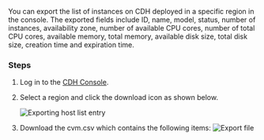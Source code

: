 You can export the list of instances on CDH deployed in a specific region in the console. The exported fields include ID, name, model, status, number of instances, availability zone, number of available CPU cores, number of total CPU cores, available memory, total memory, available disk size, total disk size, creation time and expiration time.

### Steps

1. Log in to the [CDH Console](https://console.cloud.tencent.com/cvm/cdh).

2. Select a region and click the download icon as shown below.

   ![Exporting host list entry](https://main.qcloudimg.com/raw/44092769c476fa8aaf4b15da2657828c.jpg)

3. Download the cvm.csv which contains the following items:
    ![Export file](https://main.qcloudimg.com/raw/2c6091463ac252a35e563f904064547a.jpg)
